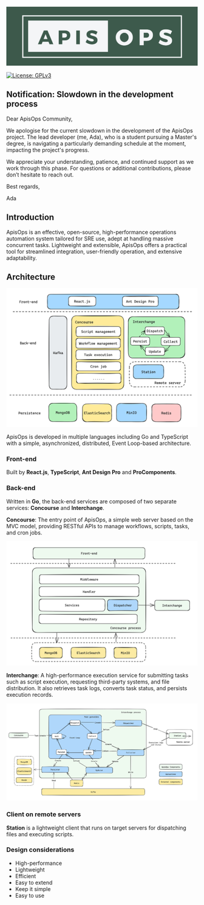 ![Logo](docs/pictures/logo.png)

[![License: GPLv3](https://img.shields.io/badge/License-GPLv3-green.svg)](https://www.gnu.org/licenses/gpl-3.0.en.html)

## Notification: Slowdown in the development process

Dear ApisOps Community,

We apologise for the current slowdown in the development of the ApisOps project. The lead developer (me, Ada), who is a student pursuing a Master's degree, is navigating a particularly demanding schedule at the moment, impacting the project's progress. 

We appreciate your understanding, patience, and continued support as we work through this phase. For questions or additional contributions, please don’t hesitate to reach out.

Best regards,

Ada

## Introduction

ApisOps is an effective, open-source, high-performance operations automation system tailored for SRE use, adept at handling massive concurrent tasks. Lightweight and extensible, ApisOps offers a practical tool for streamlined integration, user-friendly operation, and extensive adaptability.

## Architecture

![Architecture of ApisOps](docs/pictures/architecture.png)

ApisOps is developed in multiple languages including Go and TypeScript with a simple, asynchronized, distributed, Event Loop-based architecture.

### Front-end

Built by **React.js**, **TypeScript**, **Ant Design Pro** and **ProComponents**.

### Back-end

Written in **Go**, the back-end services are composed of two separate services: **Concourse** and **Interchange**.

**Concourse**: The entry point of ApisOps, a simple web server based on the MVC model, providing RESTful APIs to manage workflows, scripts, tasks, and cron jobs.

![Architecture of Concourse](docs/pictures/architecture_of_Concourse.png)

**Interchange**: A high-performance execution service for submitting tasks such as script execution, requesting third-party systems, and file distribution. It also retrieves task logs, converts task status, and persists execution records.

![Architecture of Interchange](docs/pictures/architecture_of_Interchange.png)

### Client on remote servers

**Station** is a lightweight client that runs on target servers for dispatching files and executing scripts.

### Design considerations

- High-performance
- Lightweight
- Efficient
- Easy to extend
- Keep it simple
- Easy to use
